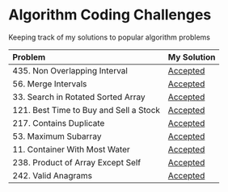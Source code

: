 # Algorithm Coding Challenges
Keeping track of my solutions to popular algorithm problems

| Problem | My Solution |
| :-- | :-- |
| 435. Non Overlapping Interval | [Accepted](md/435.md) |
| 56. Merge Intervals | [Accepted](md/56.md) |
| 33. Search in Rotated Sorted Array | [Accepted](md/33.md)
| 121. Best Time to Buy and Sell a Stock | [Accepted](md/121.md)
| 217. Contains Duplicate | [Accepted](md/217.md)
| 53. Maximum Subarray | [Accepted](md/53.md)
| 11. Container With Most Water | [Accepted](md/11.md)
| 238. Product of Array Except Self | [Accepted](md/238.md)
| 242. Valid Anagrams | [Accepted](md/242.md)
